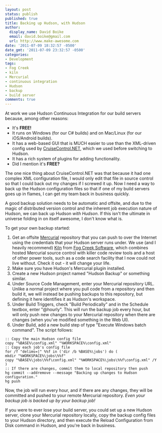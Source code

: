 ```yaml
---
layout: post
status: publish
published: true
title: Backing up Hudson, with Hudson
author:
  display_name: David Boike
  email: david.boike@gmail.com
  url: http://www.make-awesome.com
date: '2011-07-09 18:32:57 -0500'
date_gmt: '2011-07-09 23:32:57 -0500'
categories:
- Development
tags:
- Fog Creek
- kiln
- Mercurial
- continuous integration
- Hudson
- backup
- build server
comments: true
---
```

At work we use Hudson Continuous Integration for our build servers because, among other reasons:

-   It's **FREE!**
-   It runs on Windows (for our C\# builds) and on Mac/Linux (for our iOS/Android builds).
-   It has a web-based GUI that is MUCH easier to use than the XML-driven config used by [CruiseControl.NET](http://sourceforge.net/projects/ccnet/), which we used before switching to Hudson.
-   It has a rich system of plugins for adding functionality.
-   Did I mention it's **FREE?**

The one nice thing about CruiseControl.NET was that because it had one complex XML configuration file, I would only edit that file in source control so that I could back out my changes if I screwed it up. Now I need a way to back up the Hudson configuration files so that if one of my build servers goes up in flames, I can get my team back in business quickly.

A good backup solution needs to be automatic and offsite, and due to the magic of distributed version control and the inherent job execution nature of Hudson, we can back up Hudson *with Hudson*. If this isn't the ultimate in universe folding in on itself awesome, I don't know what is.

<!-- more -->

To get your own backup started:

1.  Get an offsite [Mercurial](http://hginit.com/) repository that you can push to over the Internet using the credentials that your Hudson server runs under. We use (and I heavily recommend) [Kiln](http://www.fogcreek.com/kiln/) from [Fog Creek Software](http://www.fogcreek.com/), which combines hosted Mercurial source control with killer code review tools and a host of other power tools, such as a code search facility that I now could not live without. Check it out - it will change your life.
2.  Make sure you have Hudson's Mercurial plugin installed.
3.  Create a new Hudson project named "Hudson Backup" or something similar.
4.  Under Source Code Management, enter your Mercurial repository URL. Unlike a normal project where you pull code from a repository and then build it, we will instead be pushing backups to this repository, but defining it here identifies it as Hudson's workspace.
5.  Under Build Triggers, check "Build Periodically" and in the Schedule textbox, enter "@hourly". This will run the backup job every hour, but will only push new changes to your Mercurial repository when there are changes (when you've modified something in the Web UI).
6.  Under Build, add a new build step of type "Execute Windows batch command". The script follows:

<!-- -->

    :: Copy the main Hudson config file
    copy "%BASE%\config.xml" "%WORKSPACE%\config.xml"
    :: Copy each job's config file
    for /f "delims=|" %%f in ('dir /b %BASE%\jobs') do (
    mkdir "%WORKSPACE%\jobs\%%f"
    copy "%BASE%\jobs\%%f\config.xml" "%WORKSPACE%\jobs\%%f\config.xml" /Y
    )
    :: If there are changes, commit them to local repository then push
    hg commit --addremove --message "Backing up changes to Hudson configuration."
    hg push

Now, the job will run every hour, and if there are any changes, they will be committed and pushed to your remote Mercurial repository. *Even your backup job is backed up by your backup job!*

If you were to ever lose your build server, you could set up a new Hudson server, clone your Mercurial repository locally, copy the backup config files to your Hudson directory, and then execute the Reload Configuration from Disk command in Hudson, and you're back in business.
